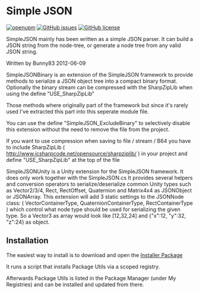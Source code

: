 # Simple JSON

[![openupm](https://img.shields.io/npm/v/com.bunny83.simplejson?label=openupm&registry_uri=https://package.openupm.com)](https://openupm.com/packages/com.bunny83.simplejson/)
[![GitHub issues](https://img.shields.io/github/issues/Battlehub0x/SimpleJSON)](https://github.com/Battlehub0x/SimpleJSON/issues)
[![GitHub license](https://img.shields.io/github/license/Battlehub0x/SimpleJSON?label=license)](https://github.com/Battlehub0x/SimpleJSON/blob/main/LICENSE)

SimpleJSON mainly has been written as a simple JSON parser. It can build a JSON string from the node-tree, or generate a node tree from any valid JSON string.

Written by Bunny83 2012-06-09

SimpleJSONBinary is an extension of the SimpleJSON framework to provide methods to serialize a JSON object tree into a compact binary format. Optionally the binary stream can be compressed with the SharpZipLib when using the define "USE_SharpZipLib"

Those methods where originally part of the framework but since it's rarely used I've extracted this part into this seperate module file.

You can use the define "SimpleJSON_ExcludeBinary" to selectively disable this extension without the need to remove the file from the project.

If you want to use compression when saving to file / stream / B64 you have to include SharpZipLib ( http://www.icsharpcode.net/opensource/sharpziplib/ ) in your project and define "USE_SharpZipLib" at the top of the file

SimpleJSONUnity is a Unity extension for the SimpleJSON framework. It does only work together with the SimpleJSON.cs It provides several helpers and conversion operators to serialize/deserialize common Unity types such as Vector2/3/4, Rect, RectOffset, Quaternion and Matrix4x4 as JSONObject or JSONArray. This extension will add 3 static settings to the JSONNode class: ( VectorContainerType, QuaternionContainerType, RectContainerType ) which control what node type should be used for serializing the given type. So a Vector3 as array would look like [12,32,24] and {"x":12, "y":32, "z":24} as object.

## Installation

The easiest way to install is to download and open the [Installer Package](https://package-installer.glitch.me/v1/installer/OpenUPM/com.bunny83.simplejson?registry=https%3A%2F%2Fpackage.openupm.com&scope=net.battlehub)

It runs a script that installs Package Utils via a scoped registry.

Afterwards Package Utils is listed in the Package Manager (under My Registries) and can be installed and updated from there.